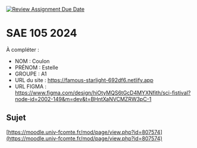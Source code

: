 [![Review Assignment Due Date](https://classroom.github.com/assets/deadline-readme-button-22041afd0340ce965d47ae6ef1cefeee28c7c493a6346c4f15d667ab976d596c.svg)](https://classroom.github.com/a/DNce7fkr)
# SAE 105 2024

À compléter :

- NOM : Coulon
- PRÉNOM : Estelle
- GROUPE : A1
- URL du site : https://famous-starlight-692df6.netlify.app
- URL FIGMA : https://www.figma.com/design/hiOtyMQS6tGcD4MYXNfith/sci-fistival?node-id=2002-149&m=dev&t=BHntXaNVCMZRW3pC-1

## Sujet

[https://moodle.univ-fcomte.fr/mod/page/view.php?id=807574](https://moodle.univ-fcomte.fr/mod/page/view.php?id=807574)
